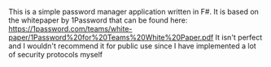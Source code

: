 This is a simple password manager application written in F#.
It is based on the whitepaper by 1Password that can be found here:
https://1password.com/teams/white-paper/1Password%20for%20Teams%20White%20Paper.pdf
It isn't perfect and I wouldn't recommend it for public use since I have
implemented a lot of security protocols myself